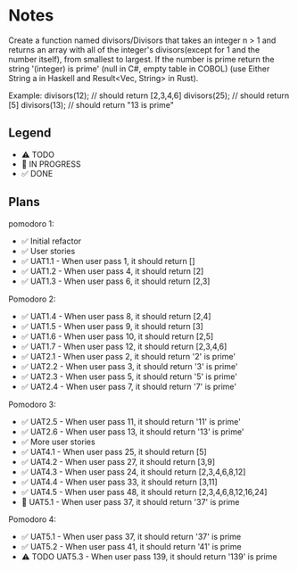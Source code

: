 # Notes

Create a function named divisors/Divisors that takes an integer n > 1 and returns an array with all of the integer's divisors(except for 1 and the number itself), from smallest to largest. If the number is prime return the string '(integer) is prime' (null in C#, empty table in COBOL) (use Either String a in Haskell and Result<Vec<u32>, String> in Rust).

Example:
divisors(12); // should return [2,3,4,6]
divisors(25); // should return [5]
divisors(13); // should return "13 is prime"

## Legend
- ⚠ TODO
- 🚧 IN PROGRESS
- ✅ DONE

## Plans

pomodoro 1:
- ✅ Initial refactor
- ✅ User stories
- ✅ UAT1.1 - When user pass 1, it should return []
- ✅ UAT1.2 - When user pass 4, it should return [2]
- ✅ UAT1.3 - When user pass 6, it should return [2,3]

Pomodoro 2:
- ✅ UAT1.4 - When user pass 8, it should return [2,4]
- ✅ UAT1.5 - When user pass 9, it should return [3]
- ✅ UAT1.6 - When user pass 10, it should return [2,5]
- ✅ UAT1.7 - When user pass 12, it should return [2,3,4,6]
- ✅ UAT2.1 - When user pass 2, it should return '2' is prime'
- ✅ UAT2.2 - When user pass 3, it should return '3' is prime'
- ✅ UAT2.3 - When user pass 5, it should return '5' is prime'
- ✅ UAT2.4 - When user pass 7, it should return '7' is prime'

Pomodoro 3:
- ✅ UAT2.5 - When user pass 11, it should return '11' is prime'
- ✅ UAT2.6 - When user pass 13, it should return '13' is prime'
- ✅ More user stories
- ✅ UAT4.1 - When user pass 25, it should return [5]
- ✅ UAT4.2 - When user pass 27, it should return [3,9]
- ✅ UAT4.3 - When user pass 24, it should return [2,3,4,6,8,12]
- ✅ UAT4.4 - When user pass 33, it should return [3,11]
- ✅ UAT4.5 - When user pass 48, it should return [2,3,4,6,8,12,16,24]
- 🚧 UAT5.1 - When user pass 37, it should return '37' is prime

Pomodoro 4:
- ✅ UAT5.1 - When user pass 37, it should return '37' is prime
- ✅ UAT5.2 - When user pass 41, it should return '41' is prime
- ⚠ TODO UAT5.3 - When user pass 139, it should return '139' is prime